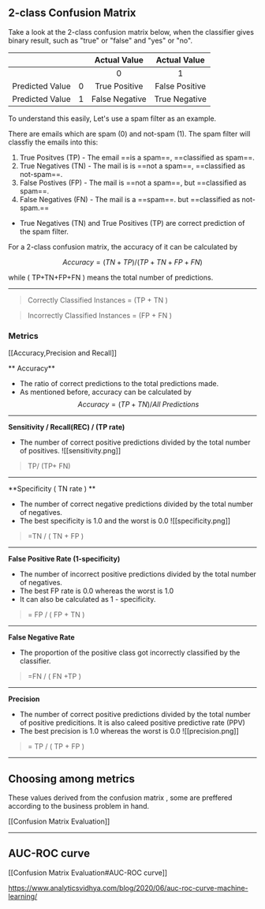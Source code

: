 ## 2-class Confusion Matrix

Take a look at the 2-class confusion matrix below, when the classifier gives binary result, such as "true" or "false" and "yes" or "no".

|  |  | Actual Value | Actual Value
|-|-|:-:|:-:|
|||0|1|
|Predicted Value| 0 | True Positive | False Positive |
|Predicted Value| 1 | False Negative | True Negative |

To understand this easily, Let's use a spam filter as an example.

There are emails which are spam (0) and not-spam (1). The spam filter will classfiy the emails into this:

1. True Positves (TP) - The email ==is a spam==, ==classified as spam==.
2. True Negatives (TN) - The mail is is ==not a spam==, ==classified as not-spam==.
3. False Postives (FP) - The mail is ==not a spam==, but ==classified as spam==.
4. False Negatives (FN) - The mail is a ==spam==. but ==classified as not-spam.==

- True Negatives (TN) and True Positives (TP) are correct prediction of the spam filter.

For a 2-class confusion matrix, the accuracy of it can be calculated by 

$$ Accuracy = (TN + TP)  / ( TP+TN+FP+FN) $$

  while ( TP+TN+FP+FN ) means the total number of predictions.



---
> Correctly Classified Instances = (TP + TN )

> Incorrectly Classified Instances = (FP + FN )

### Metrics
[[Accuracy,Precision and Recall]]

** Accuracy**
- The ratio of correct predictions to the total predictions made.
- As mentioned before, accuracy can be calculated by 
	$$Accuracy = ( TP+TN ) / All ~Predictions $$
	
---

**Sensitivity / Recall(REC) / (TP rate)**
- The number of correct positive predictions divided by the total number of positives.
	 ![[sensitivity.png]]
 
> TP/ (TP+ FN) 

---

**Specificity ( TN rate ) **
- The number of correct negative predictions divided by the total number of negatives.
- The best specificity is 1.0 and the worst is 0.0
![[specificity.png]]

>=TN / ( TN + FP )


---
**False Positive Rate (1-specificity)**
- The number of incorrect positive predictions divided by the total number of negatives.
- The best FP rate is 0.0 whereas the worst is 1.0
- It can also be calculated as 1 - specificity.
> = FP / ( FP + TN )

---

**False Negative Rate**
- The proportion of the positive class got incorrectly classified by the classifier.
> =FN / ( FN +TP )

---

**Precision**
- The number of correct positive predictions divided by the total number of positive predicitions. It is also caleed positive predictive rate (PPV)
- The best precision is 1.0 whereas the worst is 0.0
![[precision.png]]
 > = TP / ( TP + FP )

---

## Choosing among metrics
These values derived from the confusion matrix , some are preffered according to the business problem in hand.

[[Confusion Matrix Evaluation]]

---
## AUC-ROC curve
[[Confusion Matrix Evaluation#AUC-ROC curve]]

https://www.analyticsvidhya.com/blog/2020/06/auc-roc-curve-machine-learning/
